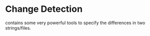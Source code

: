 # Change Detection

contains some very powerful tools to specify the differences in two strings/files.
